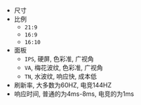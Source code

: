 * 尺寸
* 比例
  * `21:9`
  * `16:9`
  * `16:10`
* 面板
  * `IPS`, 硬屏, 色彩准, 广视角
  * `VA`, 梅花波纹, 色彩准, 广视角
  * `TN`, 水波纹, 响应快, 成本低
* 刷新率, 大多数为60HZ, 电竞144HZ
* 响应时间, 普通的为4ms-8ms, 电竞的为1ms

